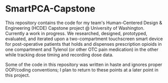 # SmartPCA-Capstone
This repository contains the code for my team's Human-Centered Design &amp; Engineering (HCDE) Capstone project @ University of Washington. Currently a work in progress. We researched, designed, prototyped, evaluated, and iterated upon a two-compartment touchscreen smart device for post-operative patients that holds and dispenses prescription opioids in one compartment and Tylenol (or other OTC pain medication) in the other while tracking dose timing and recording dose data.

Some of the code in this repository was written in haste and ignores proper OOP/coding conventions; I plan to return to these points at a later point in this project.
